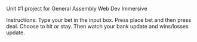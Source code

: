 Unit #1 project for General Assembly Web Dev Immersive 

Instructions: Type your bet in the input box. Press place bet and then press deal. Choose to hit or stay. Then watch your bank update and wins/losses update.
